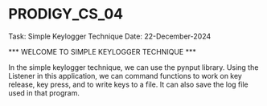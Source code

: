 # PRODIGY_CS_04 #
Task: Simple Keylogger Technique Date: 22-December-2024

*** WELCOME TO SIMPLE KEYLOGGER TECHNIQUE ***

In the simple keylogger technique, we can use the pynput library. Using the Listener in this application, we can command functions to work on key release, key press, and to write keys to a file. It can also save the log file used in that program. 
